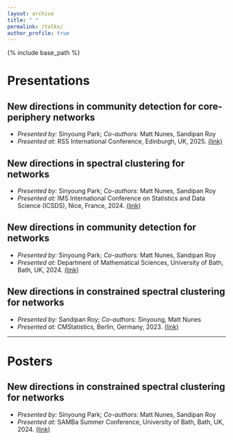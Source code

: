 ```yaml
---
layout: archive
title: " "
permalink: /talks/
author_profile: true
---
```


{% include base_path %}

# Presentations

## New directions in community detection for core-periphery networks
* *Presented by:* Sinyoung Park; *Co-authors:* Matt Nunes, Sandipan Roy
* *Presented at:* RSS International Conference, Edinburgh, UK, 2025. [(link)](https://rss.org.uk/training-events/conference-2025/)


## New directions in spectral clustering for networks
* *Presented by:* Sinyoung Park; *Co-authors:* Matt Nunes, Sandipan Roy
* *Presented at:* IMS International Conference on Statistics and Data Science (ICSDS), Nice, France, 2024. [(link)](https://sites.google.com/view/ims-icsds2024/)

## New directions in community detection for networks
* *Presented by:* Sinyoung Park; *Co-authors:* Matt Nunes, Sandipan Roy
* *Presented at:* Department of Mathematical Sciences, University of Bath, Bath, UK, 2024. [(link)](https://people.bath.ac.uk/cr777/seminar.html)

## New directions in constrained spectral clustering for networks
* *Presented by:* Sandipan Roy; *Co-authors:* Sinyoung, Matt Nunes
* *Presented at:* CMStatistics, Berlin, Germany, 2023. [(link)](https://www.cmstatistics.org/CMStatistics2023/programme.php)

----

# Posters

## New directions in constrained spectral clustering for networks
* *Presented by:* Sinyoung Park; *Co-authors:* Matt Nunes, Sandipan Roy
* *Presented at:* SAMBa Summer Conference, University of Bath, Bath, UK, 2024. [(link)](https://people.bath.ac.uk/cb2605/SAMBaConf.html)

